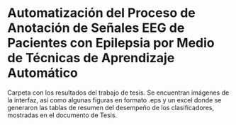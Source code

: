# Automatización del Proceso de Anotación de Señales EEG de Pacientes con Epilepsia por Medio de Técnicas de Aprendizaje Automático

Carpeta con los resultados del trabajo de tesis. Se encuentran imágenes de la interfaz, así como algunas figuras en formato .eps y un excel donde se generaron las tablas de resumen del desempeño de los clasificadores, mostradas en el documento de Tesis.
